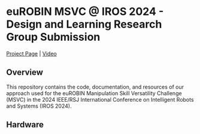# euROBIN MSVC @ IROS 2024 - Design and Learning Research Group Submission

[Project Page]() | [Video]()

## Overview

This repository contains the code, documentation, and resources of our approach used for the euROBIN Manipulation Skill Versatility Challenge (MSVC) in the 2024 IEEE/RSJ International Conference on Intelligent Robots and Systems (IROS 2024).

## Hardware
